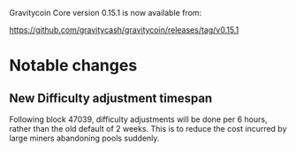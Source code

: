 Gravitycoin Core version 0.15.1 is now available from:

  <https://github.com/gravitycash/gravitycoin/releases/tag/v0.15.1>


Notable changes
===============

New Difficulty adjustment timespan
----------------------------

Following block 47039, difficulty adjustments will be done per 6 hours, rather than the old default of 2 weeks. This is to reduce the cost incurred by large miners abandoning pools suddenly.

